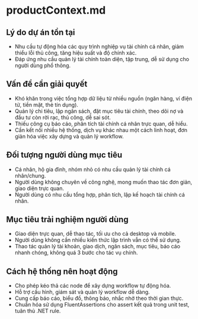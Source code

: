 # productContext.md

## Lý do dự án tồn tại
- Nhu cầu tự động hóa các quy trình nghiệp vụ tài chính cá nhân, giảm thiểu lỗi thủ công, tăng hiệu suất và độ chính xác.
- Đáp ứng nhu cầu quản lý tài chính toàn diện, tập trung, dễ sử dụng cho người dùng phổ thông.

## Vấn đề cần giải quyết
- Khó khăn trong việc tổng hợp dữ liệu từ nhiều nguồn (ngân hàng, ví điện tử, tiền mặt, thẻ tín dụng).
- Quản lý chi tiêu, lập ngân sách, đặt mục tiêu tài chính, theo dõi nợ và đầu tư còn rời rạc, thủ công, dễ sai sót.
- Thiếu công cụ báo cáo, phân tích tài chính cá nhân trực quan, dễ hiểu.
- Cần kết nối nhiều hệ thống, dịch vụ khác nhau một cách linh hoạt, đơn giản hóa việc xây dựng và quản lý workflow.

## Đối tượng người dùng mục tiêu
- Cá nhân, hộ gia đình, nhóm nhỏ có nhu cầu quản lý tài chính cá nhân/chung.
- Người dùng không chuyên về công nghệ, mong muốn thao tác đơn giản, giao diện trực quan.
- Người dùng có nhu cầu tổng hợp, phân tích, lập kế hoạch tài chính cá nhân.

## Mục tiêu trải nghiệm người dùng
- Giao diện trực quan, dễ thao tác, tối ưu cho cả desktop và mobile.
- Người dùng không cần nhiều kiến thức lập trình vẫn có thể sử dụng.
- Thao tác quản lý tài khoản, giao dịch, ngân sách, mục tiêu, báo cáo nhanh chóng, không quá 3 bước cho tác vụ chính.

## Cách hệ thống nên hoạt động
- Cho phép kéo thả các node để xây dựng workflow tự động hóa.
- Hỗ trợ cấu hình, giám sát và quản lý workflow dễ dàng.
- Cung cấp báo cáo, biểu đồ, thông báo, nhắc nhở theo thời gian thực.
- Chuẩn hóa sử dụng FluentAssertions cho assert kết quả trong unit test, tuân thủ .NET rule. 